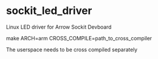 sockit_led_driver
=================

Linux LED driver for Arrow Sockit Devboard

make ARCH=arm CROSS_COMPILE=path_to_cross_compiler

The userspace needs to be cross compiled separately
